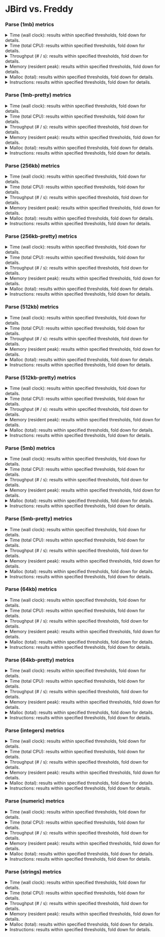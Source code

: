# JBird vs. Freddy

### Parse (1mb) metrics

<details><summary>Time (wall clock): results within specified thresholds, fold down for details.</summary>
<p>

|         Time (wall clock) (μs) *         |        p0 |       p25 |       p50 |       p75 |       p90 |       p99 |      p100 |   Samples |
|:----------------------------------------:|----------:|----------:|----------:|----------:|----------:|----------:|----------:|----------:|
|                  freddy                  |      2973 |      3164 |      3195 |      3217 |      3248 |      3357 |      4306 |       309 |
|                  jbird                   |      1894 |      2080 |      2107 |      2124 |      2150 |      2697 |      3532 |       465 |
|                    Δ                     |     -1079 |     -1084 |     -1088 |     -1093 |     -1098 |      -660 |      -774 |       156 |
|              Improvement %               |        36 |        34 |        34 |        34 |        34 |        20 |        18 |       156 |

<p>
</details>

<details><summary>Time (total CPU): results within specified thresholds, fold down for details.</summary>
<p>

|         Time (total CPU) (μs) *          |        p0 |       p25 |       p50 |       p75 |       p90 |       p99 |      p100 |   Samples |
|:----------------------------------------:|----------:|----------:|----------:|----------:|----------:|----------:|----------:|----------:|
|                  freddy                  |      2975 |      3166 |      3199 |      3219 |      3250 |      3367 |      4312 |       309 |
|                  jbird                   |      1895 |      2083 |      2109 |      2128 |      2152 |      2699 |      3538 |       465 |
|                    Δ                     |     -1080 |     -1083 |     -1090 |     -1091 |     -1098 |      -668 |      -774 |       156 |
|              Improvement %               |        36 |        34 |        34 |        34 |        34 |        20 |        18 |       156 |

<p>
</details>

<details><summary>Throughput (# / s): results within specified thresholds, fold down for details.</summary>
<p>

|          Throughput (# / s) (#)          |        p0 |       p25 |       p50 |       p75 |       p90 |       p99 |      p100 |   Samples |
|:----------------------------------------:|----------:|----------:|----------:|----------:|----------:|----------:|----------:|----------:|
|                  freddy                  |       336 |       316 |       313 |       311 |       308 |       298 |       232 |       309 |
|                  jbird                   |       528 |       481 |       475 |       471 |       465 |       371 |       283 |       465 |
|                    Δ                     |       192 |       165 |       162 |       160 |       157 |        73 |        51 |       156 |
|              Improvement %               |        57 |        52 |        52 |        51 |        51 |        24 |        22 |       156 |

<p>
</details>

<details><summary>Memory (resident peak): results within specified thresholds, fold down for details.</summary>
<p>

|        Memory (resident peak) (M)        |        p0 |       p25 |       p50 |       p75 |       p90 |       p99 |      p100 |   Samples |
|:----------------------------------------:|----------:|----------:|----------:|----------:|----------:|----------:|----------:|----------:|
|                  freddy                  |        27 |        28 |        28 |        29 |        29 |        29 |        29 |       309 |
|                  jbird                   |        29 |        31 |        31 |        31 |        31 |        31 |        31 |       465 |
|                    Δ                     |         2 |         3 |         3 |         2 |         2 |         2 |         2 |       156 |
|              Improvement %               |        -7 |       -11 |       -11 |        -7 |        -7 |        -7 |        -7 |       156 |

<p>
</details>

<details><summary>Malloc (total): results within specified thresholds, fold down for details.</summary>
<p>

|           Malloc (total) (K) *           |        p0 |       p25 |       p50 |       p75 |       p90 |       p99 |      p100 |   Samples |
|:----------------------------------------:|----------:|----------:|----------:|----------:|----------:|----------:|----------:|----------:|
|                  freddy                  |        11 |        11 |        11 |        11 |        11 |        11 |        11 |       309 |
|                  jbird                   |        11 |        11 |        11 |        11 |        11 |        11 |        11 |       465 |
|                    Δ                     |         0 |         0 |         0 |         0 |         0 |         0 |         0 |       156 |
|              Improvement %               |         0 |         0 |         0 |         0 |         0 |         0 |         0 |       156 |

<p>
</details>

<details><summary>Instructions: results within specified thresholds, fold down for details.</summary>
<p>

|            Instructions (M) *            |        p0 |       p25 |       p50 |       p75 |       p90 |       p99 |      p100 |   Samples |
|:----------------------------------------:|----------:|----------:|----------:|----------:|----------:|----------:|----------:|----------:|
|                  freddy                  |        66 |        66 |        66 |        66 |        66 |        67 |        68 |       309 |
|                  jbird                   |        48 |        48 |        48 |        48 |        48 |        48 |        49 |       465 |
|                    Δ                     |       -18 |       -18 |       -18 |       -18 |       -18 |       -19 |       -19 |       156 |
|              Improvement %               |        27 |        27 |        27 |        27 |        27 |        28 |        28 |       156 |

<p>
</details>

### Parse (1mb-pretty) metrics

<details><summary>Time (wall clock): results within specified thresholds, fold down for details.</summary>
<p>

|         Time (wall clock) (μs) *         |        p0 |       p25 |       p50 |       p75 |       p90 |       p99 |      p100 |   Samples |
|:----------------------------------------:|----------:|----------:|----------:|----------:|----------:|----------:|----------:|----------:|
|                  freddy                  |      3017 |      3213 |      3230 |      3244 |      3258 |      3318 |      3336 |       307 |
|                  jbird                   |      1910 |      2051 |      2068 |      2097 |      2152 |      2193 |      2223 |       473 |
|                    Δ                     |     -1107 |     -1162 |     -1162 |     -1147 |     -1106 |     -1125 |     -1113 |       166 |
|              Improvement %               |        37 |        36 |        36 |        35 |        34 |        34 |        33 |       166 |

<p>
</details>

<details><summary>Time (total CPU): results within specified thresholds, fold down for details.</summary>
<p>

|         Time (total CPU) (μs) *          |        p0 |       p25 |       p50 |       p75 |       p90 |       p99 |      p100 |   Samples |
|:----------------------------------------:|----------:|----------:|----------:|----------:|----------:|----------:|----------:|----------:|
|                  freddy                  |      3019 |      3215 |      3234 |      3248 |      3262 |      3320 |      3338 |       307 |
|                  jbird                   |      1912 |      2053 |      2071 |      2099 |      2154 |      2195 |      2225 |       473 |
|                    Δ                     |     -1107 |     -1162 |     -1163 |     -1149 |     -1108 |     -1125 |     -1113 |       166 |
|              Improvement %               |        37 |        36 |        36 |        35 |        34 |        34 |        33 |       166 |

<p>
</details>

<details><summary>Throughput (# / s): results within specified thresholds, fold down for details.</summary>
<p>

|          Throughput (# / s) (#)          |        p0 |       p25 |       p50 |       p75 |       p90 |       p99 |      p100 |   Samples |
|:----------------------------------------:|----------:|----------:|----------:|----------:|----------:|----------:|----------:|----------:|
|                  freddy                  |       331 |       311 |       310 |       308 |       307 |       301 |       300 |       307 |
|                  jbird                   |       524 |       488 |       484 |       477 |       465 |       456 |       450 |       473 |
|                    Δ                     |       193 |       177 |       174 |       169 |       158 |       155 |       150 |       166 |
|              Improvement %               |        58 |        57 |        56 |        55 |        51 |        51 |        50 |       166 |

<p>
</details>

<details><summary>Memory (resident peak): results within specified thresholds, fold down for details.</summary>
<p>

|        Memory (resident peak) (M)        |        p0 |       p25 |       p50 |       p75 |       p90 |       p99 |      p100 |   Samples |
|:----------------------------------------:|----------:|----------:|----------:|----------:|----------:|----------:|----------:|----------:|
|                  freddy                  |        27 |        29 |        29 |        29 |        29 |        29 |        29 |       307 |
|                  jbird                   |        29 |        31 |        31 |        31 |        31 |        31 |        31 |       473 |
|                    Δ                     |         2 |         2 |         2 |         2 |         2 |         2 |         2 |       166 |
|              Improvement %               |        -7 |        -7 |        -7 |        -7 |        -7 |        -7 |        -7 |       166 |

<p>
</details>

<details><summary>Malloc (total): results within specified thresholds, fold down for details.</summary>
<p>

|           Malloc (total) (K) *           |        p0 |       p25 |       p50 |       p75 |       p90 |       p99 |      p100 |   Samples |
|:----------------------------------------:|----------:|----------:|----------:|----------:|----------:|----------:|----------:|----------:|
|                  freddy                  |        11 |        11 |        11 |        11 |        11 |        11 |        11 |       307 |
|                  jbird                   |        11 |        11 |        11 |        11 |        11 |        11 |        11 |       473 |
|                    Δ                     |         0 |         0 |         0 |         0 |         0 |         0 |         0 |       166 |
|              Improvement %               |         0 |         0 |         0 |         0 |         0 |         0 |         0 |       166 |

<p>
</details>

<details><summary>Instructions: results within specified thresholds, fold down for details.</summary>
<p>

|            Instructions (M) *            |        p0 |       p25 |       p50 |       p75 |       p90 |       p99 |      p100 |   Samples |
|:----------------------------------------:|----------:|----------:|----------:|----------:|----------:|----------:|----------:|----------:|
|                  freddy                  |        67 |        67 |        67 |        68 |        68 |        68 |        69 |       307 |
|                  jbird                   |        49 |        49 |        49 |        49 |        49 |        50 |        50 |       473 |
|                    Δ                     |       -18 |       -18 |       -18 |       -19 |       -19 |       -18 |       -19 |       166 |
|              Improvement %               |        27 |        27 |        27 |        28 |        28 |        26 |        28 |       166 |

<p>
</details>

### Parse (256kb) metrics

<details><summary>Time (wall clock): results within specified thresholds, fold down for details.</summary>
<p>

|         Time (wall clock) (μs) *         |        p0 |       p25 |       p50 |       p75 |       p90 |       p99 |      p100 |   Samples |
|:----------------------------------------:|----------:|----------:|----------:|----------:|----------:|----------:|----------:|----------:|
|                  freddy                  |       726 |       783 |       792 |       800 |       807 |       827 |       867 |      1204 |
|                  jbird                   |       464 |       504 |       510 |       525 |       530 |       544 |       616 |      1813 |
|                    Δ                     |      -262 |      -279 |      -282 |      -275 |      -277 |      -283 |      -251 |       609 |
|              Improvement %               |        36 |        36 |        36 |        34 |        34 |        34 |        29 |       609 |

<p>
</details>

<details><summary>Time (total CPU): results within specified thresholds, fold down for details.</summary>
<p>

|         Time (total CPU) (μs) *          |        p0 |       p25 |       p50 |       p75 |       p90 |       p99 |      p100 |   Samples |
|:----------------------------------------:|----------:|----------:|----------:|----------:|----------:|----------:|----------:|----------:|
|                  freddy                  |       728 |       785 |       794 |       802 |       809 |       828 |       871 |      1204 |
|                  jbird                   |       466 |       506 |       512 |       527 |       532 |       547 |       620 |      1813 |
|                    Δ                     |      -262 |      -279 |      -282 |      -275 |      -277 |      -281 |      -251 |       609 |
|              Improvement %               |        36 |        36 |        36 |        34 |        34 |        34 |        29 |       609 |

<p>
</details>

<details><summary>Throughput (# / s): results within specified thresholds, fold down for details.</summary>
<p>

|          Throughput (# / s) (#)          |        p0 |       p25 |       p50 |       p75 |       p90 |       p99 |      p100 |   Samples |
|:----------------------------------------:|----------:|----------:|----------:|----------:|----------:|----------:|----------:|----------:|
|                  freddy                  |      1377 |      1278 |      1264 |      1250 |      1240 |      1210 |      1153 |      1204 |
|                  jbird                   |      2155 |      1983 |      1962 |      1905 |      1886 |      1839 |      1623 |      1813 |
|                    Δ                     |       778 |       705 |       698 |       655 |       646 |       629 |       470 |       609 |
|              Improvement %               |        56 |        55 |        55 |        52 |        52 |        52 |        41 |       609 |

<p>
</details>

<details><summary>Memory (resident peak): results within specified thresholds, fold down for details.</summary>
<p>

|        Memory (resident peak) (M)        |        p0 |       p25 |       p50 |       p75 |       p90 |       p99 |      p100 |   Samples |
|:----------------------------------------:|----------:|----------:|----------:|----------:|----------:|----------:|----------:|----------:|
|                  freddy                  |        25 |        26 |        26 |        26 |        26 |        26 |        26 |      1204 |
|                  jbird                   |        26 |        27 |        27 |        27 |        27 |        27 |        27 |      1813 |
|                    Δ                     |         1 |         1 |         1 |         1 |         1 |         1 |         1 |       609 |
|              Improvement %               |        -4 |        -4 |        -4 |        -4 |        -4 |        -4 |        -4 |       609 |

<p>
</details>

<details><summary>Malloc (total): results within specified thresholds, fold down for details.</summary>
<p>

|             Malloc (total) *             |        p0 |       p25 |       p50 |       p75 |       p90 |       p99 |      p100 |   Samples |
|:----------------------------------------:|----------:|----------:|----------:|----------:|----------:|----------:|----------:|----------:|
|                  freddy                  |      2650 |      2650 |      2650 |      2650 |      2650 |      2650 |      2650 |      1204 |
|                  jbird                   |      2636 |      2636 |      2636 |      2636 |      2636 |      2636 |      2636 |      1813 |
|                    Δ                     |       -14 |       -14 |       -14 |       -14 |       -14 |       -14 |       -14 |       609 |
|              Improvement %               |         1 |         1 |         1 |         1 |         1 |         1 |         1 |       609 |

<p>
</details>

<details><summary>Instructions: results within specified thresholds, fold down for details.</summary>
<p>

|            Instructions (M) *            |        p0 |       p25 |       p50 |       p75 |       p90 |       p99 |      p100 |   Samples |
|:----------------------------------------:|----------:|----------:|----------:|----------:|----------:|----------:|----------:|----------:|
|                  freddy                  |        17 |        17 |        17 |        17 |        17 |        17 |        17 |      1204 |
|                  jbird                   |        12 |        12 |        12 |        12 |        12 |        12 |        12 |      1813 |
|                    Δ                     |        -5 |        -5 |        -5 |        -5 |        -5 |        -5 |        -5 |       609 |
|              Improvement %               |        29 |        29 |        29 |        29 |        29 |        29 |        29 |       609 |

<p>
</details>

### Parse (256kb-pretty) metrics

<details><summary>Time (wall clock): results within specified thresholds, fold down for details.</summary>
<p>

|         Time (wall clock) (μs) *         |        p0 |       p25 |       p50 |       p75 |       p90 |       p99 |      p100 |   Samples |
|:----------------------------------------:|----------:|----------:|----------:|----------:|----------:|----------:|----------:|----------:|
|                  freddy                  |       740 |       801 |       808 |       816 |       824 |       840 |       865 |      1180 |
|                  jbird                   |       475 |       511 |       516 |       525 |       534 |       553 |       597 |      1796 |
|                    Δ                     |      -265 |      -290 |      -292 |      -291 |      -290 |      -287 |      -268 |       616 |
|              Improvement %               |        36 |        36 |        36 |        36 |        35 |        34 |        31 |       616 |

<p>
</details>

<details><summary>Time (total CPU): results within specified thresholds, fold down for details.</summary>
<p>

|         Time (total CPU) (μs) *          |        p0 |       p25 |       p50 |       p75 |       p90 |       p99 |      p100 |   Samples |
|:----------------------------------------:|----------:|----------:|----------:|----------:|----------:|----------:|----------:|----------:|
|                  freddy                  |       742 |       803 |       810 |       818 |       826 |       842 |       869 |      1180 |
|                  jbird                   |       477 |       513 |       518 |       527 |       536 |       555 |       601 |      1796 |
|                    Δ                     |      -265 |      -290 |      -292 |      -291 |      -290 |      -287 |      -268 |       616 |
|              Improvement %               |        36 |        36 |        36 |        36 |        35 |        34 |        31 |       616 |

<p>
</details>

<details><summary>Throughput (# / s): results within specified thresholds, fold down for details.</summary>
<p>

|          Throughput (# / s) (#)          |        p0 |       p25 |       p50 |       p75 |       p90 |       p99 |      p100 |   Samples |
|:----------------------------------------:|----------:|----------:|----------:|----------:|----------:|----------:|----------:|----------:|
|                  freddy                  |      1351 |      1249 |      1237 |      1225 |      1214 |      1191 |      1156 |      1180 |
|                  jbird                   |      2104 |      1958 |      1937 |      1905 |      1874 |      1808 |      1674 |      1796 |
|                    Δ                     |       753 |       709 |       700 |       680 |       660 |       617 |       518 |       616 |
|              Improvement %               |        56 |        57 |        57 |        56 |        54 |        52 |        45 |       616 |

<p>
</details>

<details><summary>Memory (resident peak): results within specified thresholds, fold down for details.</summary>
<p>

|        Memory (resident peak) (M)        |        p0 |       p25 |       p50 |       p75 |       p90 |       p99 |      p100 |   Samples |
|:----------------------------------------:|----------:|----------:|----------:|----------:|----------:|----------:|----------:|----------:|
|                  freddy                  |        25 |        26 |        26 |        26 |        26 |        26 |        26 |      1180 |
|                  jbird                   |        26 |        27 |        27 |        27 |        27 |        27 |        27 |      1796 |
|                    Δ                     |         1 |         1 |         1 |         1 |         1 |         1 |         1 |       616 |
|              Improvement %               |        -4 |        -4 |        -4 |        -4 |        -4 |        -4 |        -4 |       616 |

<p>
</details>

<details><summary>Malloc (total): results within specified thresholds, fold down for details.</summary>
<p>

|             Malloc (total) *             |        p0 |       p25 |       p50 |       p75 |       p90 |       p99 |      p100 |   Samples |
|:----------------------------------------:|----------:|----------:|----------:|----------:|----------:|----------:|----------:|----------:|
|                  freddy                  |      2650 |      2650 |      2650 |      2650 |      2650 |      2650 |      2650 |      1180 |
|                  jbird                   |      2636 |      2636 |      2636 |      2636 |      2636 |      2636 |      2636 |      1796 |
|                    Δ                     |       -14 |       -14 |       -14 |       -14 |       -14 |       -14 |       -14 |       616 |
|              Improvement %               |         1 |         1 |         1 |         1 |         1 |         1 |         1 |       616 |

<p>
</details>

<details><summary>Instructions: results within specified thresholds, fold down for details.</summary>
<p>

|            Instructions (M) *            |        p0 |       p25 |       p50 |       p75 |       p90 |       p99 |      p100 |   Samples |
|:----------------------------------------:|----------:|----------:|----------:|----------:|----------:|----------:|----------:|----------:|
|                  freddy                  |        17 |        17 |        17 |        17 |        17 |        17 |        17 |      1180 |
|                  jbird                   |        12 |        12 |        12 |        12 |        12 |        12 |        13 |      1796 |
|                    Δ                     |        -5 |        -5 |        -5 |        -5 |        -5 |        -5 |        -4 |       616 |
|              Improvement %               |        29 |        29 |        29 |        29 |        29 |        29 |        24 |       616 |

<p>
</details>

### Parse (512kb) metrics

<details><summary>Time (wall clock): results within specified thresholds, fold down for details.</summary>
<p>

|         Time (wall clock) (μs) *         |        p0 |       p25 |       p50 |       p75 |       p90 |       p99 |      p100 |   Samples |
|:----------------------------------------:|----------:|----------:|----------:|----------:|----------:|----------:|----------:|----------:|
|                  freddy                  |      1474 |      1579 |      1590 |      1601 |      1609 |      1636 |      1648 |       615 |
|                  jbird                   |       941 |      1011 |      1020 |      1029 |      1038 |      1064 |      1136 |       945 |
|                    Δ                     |      -533 |      -568 |      -570 |      -572 |      -571 |      -572 |      -512 |       330 |
|              Improvement %               |        36 |        36 |        36 |        36 |        35 |        35 |        31 |       330 |

<p>
</details>

<details><summary>Time (total CPU): results within specified thresholds, fold down for details.</summary>
<p>

|         Time (total CPU) (μs) *          |        p0 |       p25 |       p50 |       p75 |       p90 |       p99 |      p100 |   Samples |
|:----------------------------------------:|----------:|----------:|----------:|----------:|----------:|----------:|----------:|----------:|
|                  freddy                  |      1475 |      1581 |      1592 |      1603 |      1612 |      1635 |      1650 |       615 |
|                  jbird                   |       942 |      1013 |      1022 |      1031 |      1040 |      1067 |      1140 |       945 |
|                    Δ                     |      -533 |      -568 |      -570 |      -572 |      -572 |      -568 |      -510 |       330 |
|              Improvement %               |        36 |        36 |        36 |        36 |        35 |        35 |        31 |       330 |

<p>
</details>

<details><summary>Throughput (# / s): results within specified thresholds, fold down for details.</summary>
<p>

|          Throughput (# / s) (#)          |        p0 |       p25 |       p50 |       p75 |       p90 |       p99 |      p100 |   Samples |
|:----------------------------------------:|----------:|----------:|----------:|----------:|----------:|----------:|----------:|----------:|
|                  freddy                  |       678 |       634 |       629 |       625 |       622 |       611 |       607 |       615 |
|                  jbird                   |      1063 |       989 |       981 |       972 |       964 |       941 |       880 |       945 |
|                    Δ                     |       385 |       355 |       352 |       347 |       342 |       330 |       273 |       330 |
|              Improvement %               |        57 |        56 |        56 |        56 |        55 |        54 |        45 |       330 |

<p>
</details>

<details><summary>Memory (resident peak): results within specified thresholds, fold down for details.</summary>
<p>

|        Memory (resident peak) (M)        |        p0 |       p25 |       p50 |       p75 |       p90 |       p99 |      p100 |   Samples |
|:----------------------------------------:|----------:|----------:|----------:|----------:|----------:|----------:|----------:|----------:|
|                  freddy                  |        26 |        27 |        27 |        27 |        27 |        27 |        27 |       615 |
|                  jbird                   |        26 |        28 |        28 |        28 |        28 |        28 |        28 |       945 |
|                    Δ                     |         0 |         1 |         1 |         1 |         1 |         1 |         1 |       330 |
|              Improvement %               |         0 |        -4 |        -4 |        -4 |        -4 |        -4 |        -4 |       330 |

<p>
</details>

<details><summary>Malloc (total): results within specified thresholds, fold down for details.</summary>
<p>

|             Malloc (total) *             |        p0 |       p25 |       p50 |       p75 |       p90 |       p99 |      p100 |   Samples |
|:----------------------------------------:|----------:|----------:|----------:|----------:|----------:|----------:|----------:|----------:|
|                  freddy                  |      5279 |      5279 |      5279 |      5279 |      5279 |      5279 |      5279 |       615 |
|                  jbird                   |      5270 |      5270 |      5270 |      5270 |      5270 |      5270 |      5270 |       945 |
|                    Δ                     |        -9 |        -9 |        -9 |        -9 |        -9 |        -9 |        -9 |       330 |
|              Improvement %               |         0 |         0 |         0 |         0 |         0 |         0 |         0 |       330 |

<p>
</details>

<details><summary>Instructions: results within specified thresholds, fold down for details.</summary>
<p>

|            Instructions (M) *            |        p0 |       p25 |       p50 |       p75 |       p90 |       p99 |      p100 |   Samples |
|:----------------------------------------:|----------:|----------:|----------:|----------:|----------:|----------:|----------:|----------:|
|                  freddy                  |        33 |        33 |        33 |        33 |        33 |        34 |        34 |       615 |
|                  jbird                   |        24 |        24 |        24 |        24 |        24 |        24 |        25 |       945 |
|                    Δ                     |        -9 |        -9 |        -9 |        -9 |        -9 |       -10 |        -9 |       330 |
|              Improvement %               |        27 |        27 |        27 |        27 |        27 |        29 |        26 |       330 |

<p>
</details>

### Parse (512kb-pretty) metrics

<details><summary>Time (wall clock): results within specified thresholds, fold down for details.</summary>
<p>

|         Time (wall clock) (μs) *         |        p0 |       p25 |       p50 |       p75 |       p90 |       p99 |      p100 |   Samples |
|:----------------------------------------:|----------:|----------:|----------:|----------:|----------:|----------:|----------:|----------:|
|                  freddy                  |      1464 |      1579 |      1593 |      1607 |      1617 |      1639 |      1667 |       613 |
|                  jbird                   |       955 |      1036 |      1055 |      1068 |      1076 |      1100 |      1198 |       917 |
|                    Δ                     |      -509 |      -543 |      -538 |      -539 |      -541 |      -539 |      -469 |       304 |
|              Improvement %               |        35 |        34 |        34 |        34 |        33 |        33 |        28 |       304 |

<p>
</details>

<details><summary>Time (total CPU): results within specified thresholds, fold down for details.</summary>
<p>

|         Time (total CPU) (μs) *          |        p0 |       p25 |       p50 |       p75 |       p90 |       p99 |      p100 |   Samples |
|:----------------------------------------:|----------:|----------:|----------:|----------:|----------:|----------:|----------:|----------:|
|                  freddy                  |      1466 |      1581 |      1596 |      1609 |      1619 |      1645 |      1669 |       613 |
|                  jbird                   |       956 |      1037 |      1056 |      1070 |      1078 |      1102 |      1202 |       917 |
|                    Δ                     |      -510 |      -544 |      -540 |      -539 |      -541 |      -543 |      -467 |       304 |
|              Improvement %               |        35 |        34 |        34 |        33 |        33 |        33 |        28 |       304 |

<p>
</details>

<details><summary>Throughput (# / s): results within specified thresholds, fold down for details.</summary>
<p>

|          Throughput (# / s) (#)          |        p0 |       p25 |       p50 |       p75 |       p90 |       p99 |      p100 |   Samples |
|:----------------------------------------:|----------:|----------:|----------:|----------:|----------:|----------:|----------:|----------:|
|                  freddy                  |       683 |       633 |       628 |       623 |       619 |       610 |       600 |       613 |
|                  jbird                   |      1047 |       966 |       949 |       937 |       929 |       910 |       835 |       917 |
|                    Δ                     |       364 |       333 |       321 |       314 |       310 |       300 |       235 |       304 |
|              Improvement %               |        53 |        53 |        51 |        50 |        50 |        49 |        39 |       304 |

<p>
</details>

<details><summary>Memory (resident peak): results within specified thresholds, fold down for details.</summary>
<p>

|        Memory (resident peak) (M)        |        p0 |       p25 |       p50 |       p75 |       p90 |       p99 |      p100 |   Samples |
|:----------------------------------------:|----------:|----------:|----------:|----------:|----------:|----------:|----------:|----------:|
|                  freddy                  |        26 |        27 |        27 |        27 |        27 |        27 |        27 |       613 |
|                  jbird                   |        26 |        28 |        28 |        28 |        28 |        28 |        28 |       917 |
|                    Δ                     |         0 |         1 |         1 |         1 |         1 |         1 |         1 |       304 |
|              Improvement %               |         0 |        -4 |        -4 |        -4 |        -4 |        -4 |        -4 |       304 |

<p>
</details>

<details><summary>Malloc (total): results within specified thresholds, fold down for details.</summary>
<p>

|             Malloc (total) *             |        p0 |       p25 |       p50 |       p75 |       p90 |       p99 |      p100 |   Samples |
|:----------------------------------------:|----------:|----------:|----------:|----------:|----------:|----------:|----------:|----------:|
|                  freddy                  |      5279 |      5279 |      5279 |      5279 |      5279 |      5279 |      5279 |       613 |
|                  jbird                   |      5270 |      5270 |      5270 |      5270 |      5270 |      5270 |      5270 |       917 |
|                    Δ                     |        -9 |        -9 |        -9 |        -9 |        -9 |        -9 |        -9 |       304 |
|              Improvement %               |         0 |         0 |         0 |         0 |         0 |         0 |         0 |       304 |

<p>
</details>

<details><summary>Instructions: results within specified thresholds, fold down for details.</summary>
<p>

|            Instructions (M) *            |        p0 |       p25 |       p50 |       p75 |       p90 |       p99 |      p100 |   Samples |
|:----------------------------------------:|----------:|----------:|----------:|----------:|----------:|----------:|----------:|----------:|
|                  freddy                  |        34 |        34 |        34 |        34 |        34 |        34 |        34 |       613 |
|                  jbird                   |        24 |        24 |        24 |        24 |        24 |        25 |        25 |       917 |
|                    Δ                     |       -10 |       -10 |       -10 |       -10 |       -10 |        -9 |        -9 |       304 |
|              Improvement %               |        29 |        29 |        29 |        29 |        29 |        26 |        26 |       304 |

<p>
</details>

### Parse (5mb) metrics

<details><summary>Time (wall clock): results within specified thresholds, fold down for details.</summary>
<p>

|         Time (wall clock) (ms) *         |        p0 |       p25 |       p50 |       p75 |       p90 |       p99 |      p100 |   Samples |
|:----------------------------------------:|----------:|----------:|----------:|----------:|----------:|----------:|----------:|----------:|
|                  freddy                  |        15 |        16 |        16 |        16 |        16 |        18 |        18 |        63 |
|                  jbird                   |        10 |        11 |        11 |        11 |        11 |        12 |        12 |        93 |
|                    Δ                     |        -5 |        -5 |        -5 |        -5 |        -5 |        -6 |        -6 |        30 |
|              Improvement %               |        33 |        31 |        31 |        31 |        31 |        33 |        33 |        30 |

<p>
</details>

<details><summary>Time (total CPU): results within specified thresholds, fold down for details.</summary>
<p>

|         Time (total CPU) (ms) *          |        p0 |       p25 |       p50 |       p75 |       p90 |       p99 |      p100 |   Samples |
|:----------------------------------------:|----------:|----------:|----------:|----------:|----------:|----------:|----------:|----------:|
|                  freddy                  |        15 |        16 |        16 |        16 |        16 |        18 |        18 |        63 |
|                  jbird                   |        10 |        11 |        11 |        11 |        11 |        12 |        12 |        93 |
|                    Δ                     |        -5 |        -5 |        -5 |        -5 |        -5 |        -6 |        -6 |        30 |
|              Improvement %               |        33 |        31 |        31 |        31 |        31 |        33 |        33 |        30 |

<p>
</details>

<details><summary>Throughput (# / s): results within specified thresholds, fold down for details.</summary>
<p>

|          Throughput (# / s) (#)          |        p0 |       p25 |       p50 |       p75 |       p90 |       p99 |      p100 |   Samples |
|:----------------------------------------:|----------:|----------:|----------:|----------:|----------:|----------:|----------:|----------:|
|                  freddy                  |        65 |        63 |        63 |        62 |        62 |        54 |        54 |        63 |
|                  jbird                   |        99 |        95 |        94 |        93 |        90 |        86 |        86 |        93 |
|                    Δ                     |        34 |        32 |        31 |        31 |        28 |        32 |        32 |        30 |
|              Improvement %               |        52 |        51 |        49 |        50 |        45 |        59 |        59 |        30 |

<p>
</details>

<details><summary>Memory (resident peak): results within specified thresholds, fold down for details.</summary>
<p>

|        Memory (resident peak) (M)        |        p0 |       p25 |       p50 |       p75 |       p90 |       p99 |      p100 |   Samples |
|:----------------------------------------:|----------:|----------:|----------:|----------:|----------:|----------:|----------:|----------:|
|                  freddy                  |        36 |        42 |        44 |        44 |        44 |        44 |        44 |        63 |
|                  jbird                   |        28 |        52 |        52 |        52 |        52 |        52 |        52 |        93 |
|                    Δ                     |        -8 |        10 |         8 |         8 |         8 |         8 |         8 |        30 |
|              Improvement %               |        22 |       -24 |       -18 |       -18 |       -18 |       -18 |       -18 |        30 |

<p>
</details>

<details><summary>Malloc (total): results within specified thresholds, fold down for details.</summary>
<p>

|           Malloc (total) (K) *           |        p0 |       p25 |       p50 |       p75 |       p90 |       p99 |      p100 |   Samples |
|:----------------------------------------:|----------:|----------:|----------:|----------:|----------:|----------:|----------:|----------:|
|                  freddy                  |        53 |        53 |        53 |        53 |        53 |        53 |        53 |        63 |
|                  jbird                   |        53 |        53 |        53 |        53 |        53 |        53 |        53 |        93 |
|                    Δ                     |         0 |         0 |         0 |         0 |         0 |         0 |         0 |        30 |
|              Improvement %               |         0 |         0 |         0 |         0 |         0 |         0 |         0 |        30 |

<p>
</details>

<details><summary>Instructions: results within specified thresholds, fold down for details.</summary>
<p>

|            Instructions (M) *            |        p0 |       p25 |       p50 |       p75 |       p90 |       p99 |      p100 |   Samples |
|:----------------------------------------:|----------:|----------:|----------:|----------:|----------:|----------:|----------:|----------:|
|                  freddy                  |       332 |       333 |       333 |       333 |       334 |       338 |       338 |        63 |
|                  jbird                   |       240 |       243 |       243 |       243 |       245 |       255 |       255 |        93 |
|                    Δ                     |       -92 |       -90 |       -90 |       -90 |       -89 |       -83 |       -83 |        30 |
|              Improvement %               |        28 |        27 |        27 |        27 |        27 |        25 |        25 |        30 |

<p>
</details>

### Parse (5mb-pretty) metrics

<details><summary>Time (wall clock): results within specified thresholds, fold down for details.</summary>
<p>

|         Time (wall clock) (ms) *         |        p0 |       p25 |       p50 |       p75 |       p90 |       p99 |      p100 |   Samples |
|:----------------------------------------:|----------:|----------:|----------:|----------:|----------:|----------:|----------:|----------:|
|                  freddy                  |        16 |        16 |        16 |        16 |        17 |        17 |        17 |        62 |
|                  jbird                   |        10 |        11 |        11 |        11 |        11 |        12 |        12 |        91 |
|                    Δ                     |        -6 |        -5 |        -5 |        -5 |        -6 |        -5 |        -5 |        29 |
|              Improvement %               |        38 |        31 |        31 |        31 |        35 |        29 |        29 |        29 |

<p>
</details>

<details><summary>Time (total CPU): results within specified thresholds, fold down for details.</summary>
<p>

|         Time (total CPU) (ms) *          |        p0 |       p25 |       p50 |       p75 |       p90 |       p99 |      p100 |   Samples |
|:----------------------------------------:|----------:|----------:|----------:|----------:|----------:|----------:|----------:|----------:|
|                  freddy                  |        16 |        16 |        16 |        16 |        17 |        17 |        17 |        62 |
|                  jbird                   |        10 |        11 |        11 |        11 |        11 |        12 |        12 |        91 |
|                    Δ                     |        -6 |        -5 |        -5 |        -5 |        -6 |        -5 |        -5 |        29 |
|              Improvement %               |        38 |        31 |        31 |        31 |        35 |        29 |        29 |        29 |

<p>
</details>

<details><summary>Throughput (# / s): results within specified thresholds, fold down for details.</summary>
<p>

|          Throughput (# / s) (#)          |        p0 |       p25 |       p50 |       p75 |       p90 |       p99 |      p100 |   Samples |
|:----------------------------------------:|----------:|----------:|----------:|----------:|----------:|----------:|----------:|----------:|
|                  freddy                  |        64 |        62 |        62 |        61 |        60 |        58 |        58 |        62 |
|                  jbird                   |        97 |        93 |        93 |        92 |        90 |        84 |        84 |        91 |
|                    Δ                     |        33 |        31 |        31 |        31 |        30 |        26 |        26 |        29 |
|              Improvement %               |        52 |        50 |        50 |        51 |        50 |        45 |        45 |        29 |

<p>
</details>

<details><summary>Memory (resident peak): results within specified thresholds, fold down for details.</summary>
<p>

|        Memory (resident peak) (M)        |        p0 |       p25 |       p50 |       p75 |       p90 |       p99 |      p100 |   Samples |
|:----------------------------------------:|----------:|----------:|----------:|----------:|----------:|----------:|----------:|----------:|
|                  freddy                  |        35 |        40 |        40 |        40 |        40 |        40 |        40 |        62 |
|                  jbird                   |        28 |        52 |        52 |        52 |        53 |        53 |        53 |        91 |
|                    Δ                     |        -7 |        12 |        12 |        12 |        13 |        13 |        13 |        29 |
|              Improvement %               |        20 |       -30 |       -30 |       -30 |       -32 |       -32 |       -32 |        29 |

<p>
</details>

<details><summary>Malloc (total): results within specified thresholds, fold down for details.</summary>
<p>

|           Malloc (total) (K) *           |        p0 |       p25 |       p50 |       p75 |       p90 |       p99 |      p100 |   Samples |
|:----------------------------------------:|----------:|----------:|----------:|----------:|----------:|----------:|----------:|----------:|
|                  freddy                  |        53 |        53 |        53 |        53 |        53 |        53 |        53 |        62 |
|                  jbird                   |        53 |        53 |        53 |        53 |        53 |        53 |        53 |        91 |
|                    Δ                     |         0 |         0 |         0 |         0 |         0 |         0 |         0 |        29 |
|              Improvement %               |         0 |         0 |         0 |         0 |         0 |         0 |         0 |        29 |

<p>
</details>

<details><summary>Instructions: results within specified thresholds, fold down for details.</summary>
<p>

|            Instructions (M) *            |        p0 |       p25 |       p50 |       p75 |       p90 |       p99 |      p100 |   Samples |
|:----------------------------------------:|----------:|----------:|----------:|----------:|----------:|----------:|----------:|----------:|
|                  freddy                  |       338 |       338 |       339 |       339 |       339 |       344 |       344 |        62 |
|                  jbird                   |       246 |       247 |       247 |       248 |       248 |       259 |       259 |        91 |
|                    Δ                     |       -92 |       -91 |       -92 |       -91 |       -91 |       -85 |       -85 |        29 |
|              Improvement %               |        27 |        27 |        27 |        27 |        27 |        25 |        25 |        29 |

<p>
</details>

### Parse (64kb) metrics

<details><summary>Time (wall clock): results within specified thresholds, fold down for details.</summary>
<p>

|         Time (wall clock) (μs) *         |        p0 |       p25 |       p50 |       p75 |       p90 |       p99 |      p100 |   Samples |
|:----------------------------------------:|----------:|----------:|----------:|----------:|----------:|----------:|----------:|----------:|
|                  freddy                  |       184 |       193 |       200 |       206 |       209 |       219 |       254 |      4225 |
|                  jbird                   |       116 |       121 |       128 |       132 |       133 |       142 |       184 |      6131 |
|                    Δ                     |       -68 |       -72 |       -72 |       -74 |       -76 |       -77 |       -70 |      1906 |
|              Improvement %               |        37 |        37 |        36 |        36 |        36 |        35 |        28 |      1906 |

<p>
</details>

<details><summary>Time (total CPU): results within specified thresholds, fold down for details.</summary>
<p>

|         Time (total CPU) (μs) *          |        p0 |       p25 |       p50 |       p75 |       p90 |       p99 |      p100 |   Samples |
|:----------------------------------------:|----------:|----------:|----------:|----------:|----------:|----------:|----------:|----------:|
|                  freddy                  |       185 |       194 |       201 |       208 |       210 |       221 |       257 |      4225 |
|                  jbird                   |       118 |       123 |       130 |       133 |       135 |       144 |       188 |      6131 |
|                    Δ                     |       -67 |       -71 |       -71 |       -75 |       -75 |       -77 |       -69 |      1906 |
|              Improvement %               |        36 |        37 |        35 |        36 |        36 |        35 |        27 |      1906 |

<p>
</details>

<details><summary>Throughput (# / s): results within specified thresholds, fold down for details.</summary>
<p>

|          Throughput (# / s) (#)          |        p0 |       p25 |       p50 |       p75 |       p90 |       p99 |      p100 |   Samples |
|:----------------------------------------:|----------:|----------:|----------:|----------:|----------:|----------:|----------:|----------:|
|                  freddy                  |      5450 |      5199 |      5011 |      4847 |      4799 |      4575 |      3941 |      4225 |
|                  jbird                   |      8587 |      8255 |      7827 |      7607 |      7531 |      7035 |      5437 |      6131 |
|                    Δ                     |      3137 |      3056 |      2816 |      2760 |      2732 |      2460 |      1496 |      1906 |
|              Improvement %               |        58 |        59 |        56 |        57 |        57 |        54 |        38 |      1906 |

<p>
</details>

<details><summary>Memory (resident peak): results within specified thresholds, fold down for details.</summary>
<p>

|        Memory (resident peak) (M)        |        p0 |       p25 |       p50 |       p75 |       p90 |       p99 |      p100 |   Samples |
|:----------------------------------------:|----------:|----------:|----------:|----------:|----------:|----------:|----------:|----------:|
|                  freddy                  |        25 |        25 |        25 |        25 |        25 |        25 |        25 |      4225 |
|                  jbird                   |        25 |        25 |        25 |        25 |        25 |        25 |        25 |      6131 |
|                    Δ                     |         0 |         0 |         0 |         0 |         0 |         0 |         0 |      1906 |
|              Improvement %               |         0 |         0 |         0 |         0 |         0 |         0 |         0 |      1906 |

<p>
</details>

<details><summary>Malloc (total): results within specified thresholds, fold down for details.</summary>
<p>

|             Malloc (total) *             |        p0 |       p25 |       p50 |       p75 |       p90 |       p99 |      p100 |   Samples |
|:----------------------------------------:|----------:|----------:|----------:|----------:|----------:|----------:|----------:|----------:|
|                  freddy                  |       674 |       674 |       674 |       674 |       674 |       674 |       674 |      4225 |
|                  jbird                   |       662 |       662 |       662 |       662 |       662 |       662 |       662 |      6131 |
|                    Δ                     |       -12 |       -12 |       -12 |       -12 |       -12 |       -12 |       -12 |      1906 |
|              Improvement %               |         2 |         2 |         2 |         2 |         2 |         2 |         2 |      1906 |

<p>
</details>

<details><summary>Instructions: results within specified thresholds, fold down for details.</summary>
<p>

|            Instructions (K) *            |        p0 |       p25 |       p50 |       p75 |       p90 |       p99 |      p100 |   Samples |
|:----------------------------------------:|----------:|----------:|----------:|----------:|----------:|----------:|----------:|----------:|
|                  freddy                  |      4157 |      4159 |      4159 |      4159 |      4159 |      4223 |      4240 |      4225 |
|                  jbird                   |      2967 |      2968 |      2968 |      2968 |      2970 |      3041 |      3118 |      6131 |
|                    Δ                     |     -1190 |     -1191 |     -1191 |     -1191 |     -1189 |     -1182 |     -1122 |      1906 |
|              Improvement %               |        29 |        29 |        29 |        29 |        29 |        28 |        26 |      1906 |

<p>
</details>

### Parse (64kb-pretty) metrics

<details><summary>Time (wall clock): results within specified thresholds, fold down for details.</summary>
<p>

|         Time (wall clock) (μs) *         |        p0 |       p25 |       p50 |       p75 |       p90 |       p99 |      p100 |   Samples |
|:----------------------------------------:|----------:|----------:|----------:|----------:|----------:|----------:|----------:|----------:|
|                  freddy                  |       187 |       195 |       203 |       210 |       213 |       223 |       243 |      4167 |
|                  jbird                   |       118 |       125 |       130 |       134 |       136 |       144 |       180 |      6039 |
|                    Δ                     |       -69 |       -70 |       -73 |       -76 |       -77 |       -79 |       -63 |      1872 |
|              Improvement %               |        37 |        36 |        36 |        36 |        36 |        35 |        26 |      1872 |

<p>
</details>

<details><summary>Time (total CPU): results within specified thresholds, fold down for details.</summary>
<p>

|         Time (total CPU) (μs) *          |        p0 |       p25 |       p50 |       p75 |       p90 |       p99 |      p100 |   Samples |
|:----------------------------------------:|----------:|----------:|----------:|----------:|----------:|----------:|----------:|----------:|
|                  freddy                  |       189 |       197 |       205 |       212 |       215 |       226 |       246 |      4167 |
|                  jbird                   |       120 |       126 |       132 |       136 |       138 |       147 |       184 |      6039 |
|                    Δ                     |       -69 |       -71 |       -73 |       -76 |       -77 |       -79 |       -62 |      1872 |
|              Improvement %               |        37 |        36 |        36 |        36 |        36 |        35 |        25 |      1872 |

<p>
</details>

<details><summary>Throughput (# / s): results within specified thresholds, fold down for details.</summary>
<p>

|          Throughput (# / s) (#)          |        p0 |       p25 |       p50 |       p75 |       p90 |       p99 |      p100 |   Samples |
|:----------------------------------------:|----------:|----------:|----------:|----------:|----------:|----------:|----------:|----------:|
|                  freddy                  |      5338 |      5119 |      4931 |      4767 |      4707 |      4495 |      4108 |      4167 |
|                  jbird                   |      8439 |      8035 |      7671 |      7475 |      7339 |      6931 |      5543 |      6039 |
|                    Δ                     |      3101 |      2916 |      2740 |      2708 |      2632 |      2436 |      1435 |      1872 |
|              Improvement %               |        58 |        57 |        56 |        57 |        56 |        54 |        35 |      1872 |

<p>
</details>

<details><summary>Memory (resident peak): results within specified thresholds, fold down for details.</summary>
<p>

|        Memory (resident peak) (M)        |        p0 |       p25 |       p50 |       p75 |       p90 |       p99 |      p100 |   Samples |
|:----------------------------------------:|----------:|----------:|----------:|----------:|----------:|----------:|----------:|----------:|
|                  freddy                  |        25 |        25 |        25 |        25 |        25 |        25 |        25 |      4167 |
|                  jbird                   |        25 |        25 |        25 |        25 |        25 |        25 |        25 |      6039 |
|                    Δ                     |         0 |         0 |         0 |         0 |         0 |         0 |         0 |      1872 |
|              Improvement %               |         0 |         0 |         0 |         0 |         0 |         0 |         0 |      1872 |

<p>
</details>

<details><summary>Malloc (total): results within specified thresholds, fold down for details.</summary>
<p>

|             Malloc (total) *             |        p0 |       p25 |       p50 |       p75 |       p90 |       p99 |      p100 |   Samples |
|:----------------------------------------:|----------:|----------:|----------:|----------:|----------:|----------:|----------:|----------:|
|                  freddy                  |       674 |       674 |       674 |       674 |       674 |       674 |       674 |      4167 |
|                  jbird                   |       662 |       662 |       662 |       662 |       662 |       662 |       662 |      6039 |
|                    Δ                     |       -12 |       -12 |       -12 |       -12 |       -12 |       -12 |       -12 |      1872 |
|              Improvement %               |         2 |         2 |         2 |         2 |         2 |         2 |         2 |      1872 |

<p>
</details>

<details><summary>Instructions: results within specified thresholds, fold down for details.</summary>
<p>

|            Instructions (K) *            |        p0 |       p25 |       p50 |       p75 |       p90 |       p99 |      p100 |   Samples |
|:----------------------------------------:|----------:|----------:|----------:|----------:|----------:|----------:|----------:|----------:|
|                  freddy                  |      4231 |      4235 |      4235 |      4235 |      4235 |      4297 |      4316 |      4167 |
|                  jbird                   |      3025 |      3025 |      3027 |      3027 |      3027 |      3099 |      3176 |      6039 |
|                    Δ                     |     -1206 |     -1210 |     -1208 |     -1208 |     -1208 |     -1198 |     -1140 |      1872 |
|              Improvement %               |        29 |        29 |        29 |        29 |        29 |        28 |        26 |      1872 |

<p>
</details>

### Parse (integers) metrics

<details><summary>Time (wall clock): results within specified thresholds, fold down for details.</summary>
<p>

|         Time (wall clock) (μs) *         |        p0 |       p25 |       p50 |       p75 |       p90 |       p99 |      p100 |   Samples |
|:----------------------------------------:|----------:|----------:|----------:|----------:|----------:|----------:|----------:|----------:|
|                  freddy                  |        90 |        95 |       100 |       102 |       105 |       113 |       150 |      7485 |
|                  jbird                   |        88 |        94 |        99 |       101 |       103 |       110 |       162 |      7757 |
|                    Δ                     |        -2 |        -1 |        -1 |        -1 |        -2 |        -3 |        12 |       272 |
|              Improvement %               |         2 |         1 |         1 |         1 |         2 |         3 |        -8 |       272 |

<p>
</details>

<details><summary>Time (total CPU): results within specified thresholds, fold down for details.</summary>
<p>

|         Time (total CPU) (μs) *          |        p0 |       p25 |       p50 |       p75 |       p90 |       p99 |      p100 |   Samples |
|:----------------------------------------:|----------:|----------:|----------:|----------:|----------:|----------:|----------:|----------:|
|                  freddy                  |        92 |        96 |       102 |       104 |       106 |       115 |       159 |      7485 |
|                  jbird                   |        90 |        95 |       101 |       103 |       105 |       113 |       166 |      7757 |
|                    Δ                     |        -2 |        -1 |        -1 |        -1 |        -1 |        -2 |         7 |       272 |
|              Improvement %               |         2 |         1 |         1 |         1 |         1 |         2 |        -4 |       272 |

<p>
</details>

<details><summary>Throughput (# / s): results within specified thresholds, fold down for details.</summary>
<p>

|          Throughput (# / s) (K)          |        p0 |       p25 |       p50 |       p75 |       p90 |       p99 |      p100 |   Samples |
|:----------------------------------------:|----------:|----------:|----------:|----------:|----------:|----------:|----------:|----------:|
|                  freddy                  |        11 |        11 |        10 |        10 |        10 |         9 |         7 |      7485 |
|                  jbird                   |        11 |        11 |        10 |        10 |        10 |         9 |         6 |      7757 |
|                    Δ                     |         0 |         0 |         0 |         0 |         0 |         0 |        -1 |       272 |
|              Improvement %               |         0 |         0 |         0 |         0 |         0 |         0 |       -14 |       272 |

<p>
</details>

<details><summary>Memory (resident peak): results within specified thresholds, fold down for details.</summary>
<p>

|        Memory (resident peak) (M)        |        p0 |       p25 |       p50 |       p75 |       p90 |       p99 |      p100 |   Samples |
|:----------------------------------------:|----------:|----------:|----------:|----------:|----------:|----------:|----------:|----------:|
|                  freddy                  |        25 |        26 |        26 |        26 |        26 |        26 |        26 |      7485 |
|                  jbird                   |        25 |        26 |        26 |        26 |        26 |        26 |        26 |      7757 |
|                    Δ                     |         0 |         0 |         0 |         0 |         0 |         0 |         0 |       272 |
|              Improvement %               |         0 |         0 |         0 |         0 |         0 |         0 |         0 |       272 |

<p>
</details>

<details><summary>Malloc (total): results within specified thresholds, fold down for details.</summary>
<p>

|             Malloc (total) *             |        p0 |       p25 |       p50 |       p75 |       p90 |       p99 |      p100 |   Samples |
|:----------------------------------------:|----------:|----------:|----------:|----------:|----------:|----------:|----------:|----------:|
|                  freddy                  |       216 |       216 |       216 |       216 |       216 |       216 |       216 |      7485 |
|                  jbird                   |        18 |        18 |        18 |        18 |        18 |        18 |        18 |      7757 |
|                    Δ                     |      -198 |      -198 |      -198 |      -198 |      -198 |      -198 |      -198 |       272 |
|              Improvement %               |        92 |        92 |        92 |        92 |        92 |        92 |        92 |       272 |

<p>
</details>

<details><summary>Instructions: results within specified thresholds, fold down for details.</summary>
<p>

|            Instructions (K) *            |        p0 |       p25 |       p50 |       p75 |       p90 |       p99 |      p100 |   Samples |
|:----------------------------------------:|----------:|----------:|----------:|----------:|----------:|----------:|----------:|----------:|
|                  freddy                  |      2662 |      2662 |      2662 |      2662 |      2662 |      2683 |      2819 |      7485 |
|                  jbird                   |      2558 |      2558 |      2558 |      2558 |      2558 |      2566 |      2784 |      7757 |
|                    Δ                     |      -104 |      -104 |      -104 |      -104 |      -104 |      -117 |       -35 |       272 |
|              Improvement %               |         4 |         4 |         4 |         4 |         4 |         4 |         1 |       272 |

<p>
</details>

### Parse (numeric) metrics

<details><summary>Time (wall clock): results within specified thresholds, fold down for details.</summary>
<p>

|         Time (wall clock) (μs) *         |        p0 |       p25 |       p50 |       p75 |       p90 |       p99 |      p100 |   Samples |
|:----------------------------------------:|----------:|----------:|----------:|----------:|----------:|----------:|----------:|----------:|
|                  freddy                  |        84 |        86 |        89 |        95 |        97 |       104 |       141 |      8075 |
|                  jbird                   |        56 |        61 |        64 |        66 |        68 |        74 |       144 |     10556 |
|                    Δ                     |       -28 |       -25 |       -25 |       -29 |       -29 |       -30 |         3 |      2481 |
|              Improvement %               |        33 |        29 |        28 |        31 |        30 |        29 |        -2 |      2481 |

<p>
</details>

<details><summary>Time (total CPU): results within specified thresholds, fold down for details.</summary>
<p>

|         Time (total CPU) (μs) *          |        p0 |       p25 |       p50 |       p75 |       p90 |       p99 |      p100 |   Samples |
|:----------------------------------------:|----------:|----------:|----------:|----------:|----------:|----------:|----------:|----------:|
|                  freddy                  |        85 |        88 |        91 |        97 |        98 |       106 |       145 |      8075 |
|                  jbird                   |        58 |        62 |        65 |        68 |        70 |        77 |       150 |     10556 |
|                    Δ                     |       -27 |       -26 |       -26 |       -29 |       -28 |       -29 |         5 |      2481 |
|              Improvement %               |        32 |        30 |        29 |        30 |        29 |        27 |        -3 |      2481 |

<p>
</details>

<details><summary>Throughput (# / s): results within specified thresholds, fold down for details.</summary>
<p>

|          Throughput (# / s) (K)          |        p0 |       p25 |       p50 |       p75 |       p90 |       p99 |      p100 |   Samples |
|:----------------------------------------:|----------:|----------:|----------:|----------:|----------:|----------:|----------:|----------:|
|                  freddy                  |        12 |        12 |        11 |        11 |        10 |        10 |         7 |      8075 |
|                  jbird                   |        18 |        17 |        16 |        15 |        15 |        13 |         7 |     10556 |
|                    Δ                     |         6 |         5 |         5 |         4 |         5 |         3 |         0 |      2481 |
|              Improvement %               |        50 |        42 |        45 |        36 |        50 |        30 |         0 |      2481 |

<p>
</details>

<details><summary>Memory (resident peak): results within specified thresholds, fold down for details.</summary>
<p>

|        Memory (resident peak) (M)        |        p0 |       p25 |       p50 |       p75 |       p90 |       p99 |      p100 |   Samples |
|:----------------------------------------:|----------:|----------:|----------:|----------:|----------:|----------:|----------:|----------:|
|                  freddy                  |        25 |        25 |        26 |        26 |        26 |        26 |        26 |      8075 |
|                  jbird                   |        25 |        25 |        26 |        26 |        26 |        26 |        26 |     10556 |
|                    Δ                     |         0 |         0 |         0 |         0 |         0 |         0 |         0 |      2481 |
|              Improvement %               |         0 |         0 |         0 |         0 |         0 |         0 |         0 |      2481 |

<p>
</details>

<details><summary>Malloc (total): results within specified thresholds, fold down for details.</summary>
<p>

|             Malloc (total) *             |        p0 |       p25 |       p50 |       p75 |       p90 |       p99 |      p100 |   Samples |
|:----------------------------------------:|----------:|----------:|----------:|----------:|----------:|----------:|----------:|----------:|
|                  freddy                  |        13 |        13 |        13 |        13 |        13 |        13 |        13 |      8075 |
|                  jbird                   |        10 |        10 |        10 |        10 |        10 |        10 |        10 |     10556 |
|                    Δ                     |        -3 |        -3 |        -3 |        -3 |        -3 |        -3 |        -3 |      2481 |
|              Improvement %               |        23 |        23 |        23 |        23 |        23 |        23 |        23 |      2481 |

<p>
</details>

<details><summary>Instructions: results within specified thresholds, fold down for details.</summary>
<p>

|            Instructions (K) *            |        p0 |       p25 |       p50 |       p75 |       p90 |       p99 |      p100 |   Samples |
|:----------------------------------------:|----------:|----------:|----------:|----------:|----------:|----------:|----------:|----------:|
|                  freddy                  |      1802 |      1803 |      1803 |      1803 |      1803 |      1811 |      1878 |      8075 |
|                  jbird                   |      1572 |      1573 |      1573 |      1573 |      1573 |      1578 |      1703 |     10556 |
|                    Δ                     |      -230 |      -230 |      -230 |      -230 |      -230 |      -233 |      -175 |      2481 |
|              Improvement %               |        13 |        13 |        13 |        13 |        13 |        13 |         9 |      2481 |

<p>
</details>

### Parse (strings) metrics

<details><summary>Time (wall clock): results within specified thresholds, fold down for details.</summary>
<p>

|         Time (wall clock) (μs) *         |        p0 |       p25 |       p50 |       p75 |       p90 |       p99 |      p100 |   Samples |
|:----------------------------------------:|----------:|----------:|----------:|----------:|----------:|----------:|----------:|----------:|
|                  freddy                  |       332 |       357 |       361 |       368 |       374 |       395 |       452 |      2500 |
|                  jbird                   |        73 |        79 |        85 |        90 |        97 |       105 |       193 |      8253 |
|                    Δ                     |      -259 |      -278 |      -276 |      -278 |      -277 |      -290 |      -259 |      5753 |
|              Improvement %               |        78 |        78 |        76 |        76 |        74 |        73 |        57 |      5753 |

<p>
</details>

<details><summary>Time (total CPU): results within specified thresholds, fold down for details.</summary>
<p>

|         Time (total CPU) (μs) *          |        p0 |       p25 |       p50 |       p75 |       p90 |       p99 |      p100 |   Samples |
|:----------------------------------------:|----------:|----------:|----------:|----------:|----------:|----------:|----------:|----------:|
|                  freddy                  |       334 |       359 |       363 |       370 |       376 |       396 |       454 |      2500 |
|                  jbird                   |        75 |        80 |        87 |        92 |        99 |       107 |       197 |      8253 |
|                    Δ                     |      -259 |      -279 |      -276 |      -278 |      -277 |      -289 |      -257 |      5753 |
|              Improvement %               |        78 |        78 |        76 |        75 |        74 |        73 |        57 |      5753 |

<p>
</details>

<details><summary>Throughput (# / s): results within specified thresholds, fold down for details.</summary>
<p>

|          Throughput (# / s) (K)          |        p0 |       p25 |       p50 |       p75 |       p90 |       p99 |      p100 |   Samples |
|:----------------------------------------:|----------:|----------:|----------:|----------:|----------:|----------:|----------:|----------:|
|                  freddy                  |      3013 |      2801 |      2769 |      2721 |      2679 |      2535 |      2211 |      2500 |
|                  jbird                   |     13675 |     12719 |     11767 |     11079 |     10311 |      9527 |      5188 |      8253 |
|                    Δ                     |     10662 |      9918 |      8998 |      8358 |      7632 |      6992 |      2977 |      5753 |
|              Improvement %               |       354 |       354 |       325 |       307 |       285 |       276 |       135 |      5753 |

<p>
</details>

<details><summary>Memory (resident peak): results within specified thresholds, fold down for details.</summary>
<p>

|        Memory (resident peak) (M)        |        p0 |       p25 |       p50 |       p75 |       p90 |       p99 |      p100 |   Samples |
|:----------------------------------------:|----------:|----------:|----------:|----------:|----------:|----------:|----------:|----------:|
|                  freddy                  |        25 |        25 |        25 |        25 |        25 |        25 |        25 |      2500 |
|                  jbird                   |        25 |        25 |        25 |        25 |        25 |        25 |        25 |      8253 |
|                    Δ                     |         0 |         0 |         0 |         0 |         0 |         0 |         0 |      5753 |
|              Improvement %               |         0 |         0 |         0 |         0 |         0 |         0 |         0 |      5753 |

<p>
</details>

<details><summary>Malloc (total): results within specified thresholds, fold down for details.</summary>
<p>

|             Malloc (total) *             |        p0 |       p25 |       p50 |       p75 |       p90 |       p99 |      p100 |   Samples |
|:----------------------------------------:|----------:|----------:|----------:|----------:|----------:|----------:|----------:|----------:|
|                  freddy                  |      5701 |      5701 |      5701 |      5701 |      5701 |      5701 |      5701 |      2500 |
|                  jbird                   |        49 |        49 |        49 |        49 |        49 |        49 |        49 |      8253 |
|                    Δ                     |     -5652 |     -5652 |     -5652 |     -5652 |     -5652 |     -5652 |     -5652 |      5753 |
|              Improvement %               |        99 |        99 |        99 |        99 |        99 |        99 |        99 |      5753 |

<p>
</details>

<details><summary>Instructions: results within specified thresholds, fold down for details.</summary>
<p>

|            Instructions (K) *            |        p0 |       p25 |       p50 |       p75 |       p90 |       p99 |      p100 |   Samples |
|:----------------------------------------:|----------:|----------:|----------:|----------:|----------:|----------:|----------:|----------:|
|                  freddy                  |      8326 |      8327 |      8327 |      8327 |      8327 |      8757 |      8770 |      2500 |
|                  jbird                   |      1464 |      1464 |      1464 |      1464 |      1464 |      1473 |      1500 |      8253 |
|                    Δ                     |     -6862 |     -6863 |     -6863 |     -6863 |     -6863 |     -7284 |     -7270 |      5753 |
|              Improvement %               |        82 |        82 |        82 |        82 |        82 |        83 |        83 |      5753 |

<p>
</details>

